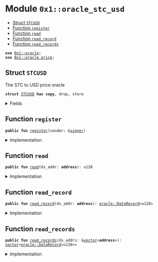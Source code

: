 
<a id="0x1_oracle_stc_usd"></a>

# Module `0x1::oracle_stc_usd`



-  [Struct `STCUSD`](#0x1_oracle_stc_usd_STCUSD)
-  [Function `register`](#0x1_oracle_stc_usd_register)
-  [Function `read`](#0x1_oracle_stc_usd_read)
-  [Function `read_record`](#0x1_oracle_stc_usd_read_record)
-  [Function `read_records`](#0x1_oracle_stc_usd_read_records)


<pre><code><b>use</b> <a href="oracle.md#0x1_oracle">0x1::oracle</a>;
<b>use</b> <a href="oracle_price.md#0x1_oracle_price">0x1::oracle_price</a>;
</code></pre>



<a id="0x1_oracle_stc_usd_STCUSD"></a>

## Struct `STCUSD`

The STC to USD price oracle


<pre><code><b>struct</b> <a href="oracle_stc_usd.md#0x1_oracle_stc_usd_STCUSD">STCUSD</a> <b>has</b> <b>copy</b>, drop, store
</code></pre>



<details>
<summary>Fields</summary>


<dl>
<dt>
<code>dummy_field: bool</code>
</dt>
<dd>

</dd>
</dl>


</details>

<a id="0x1_oracle_stc_usd_register"></a>

## Function `register`



<pre><code><b>public</b> <b>fun</b> <a href="oracle_stc_usd.md#0x1_oracle_stc_usd_register">register</a>(sender: &<a href="../../move-stdlib/doc/signer.md#0x1_signer">signer</a>)
</code></pre>



<details>
<summary>Implementation</summary>


<pre><code><b>public</b> <b>fun</b> <a href="oracle_stc_usd.md#0x1_oracle_stc_usd_register">register</a>(sender: &<a href="../../move-stdlib/doc/signer.md#0x1_signer">signer</a>) {
    <a href="oracle_price.md#0x1_oracle_price_register_oracle">oracle_price::register_oracle</a>&lt;<a href="oracle_stc_usd.md#0x1_oracle_stc_usd_STCUSD">STCUSD</a>&gt;(sender, 6);
}
</code></pre>



</details>

<a id="0x1_oracle_stc_usd_read"></a>

## Function `read`



<pre><code><b>public</b> <b>fun</b> <a href="oracle_stc_usd.md#0x1_oracle_stc_usd_read">read</a>(ds_addr: <b>address</b>): u128
</code></pre>



<details>
<summary>Implementation</summary>


<pre><code><b>public</b> <b>fun</b> <a href="oracle_stc_usd.md#0x1_oracle_stc_usd_read">read</a>(ds_addr: <b>address</b>): u128 {
    <a href="oracle_price.md#0x1_oracle_price_read">oracle_price::read</a>&lt;<a href="oracle_stc_usd.md#0x1_oracle_stc_usd_STCUSD">STCUSD</a>&gt;(ds_addr)
}
</code></pre>



</details>

<a id="0x1_oracle_stc_usd_read_record"></a>

## Function `read_record`



<pre><code><b>public</b> <b>fun</b> <a href="oracle_stc_usd.md#0x1_oracle_stc_usd_read_record">read_record</a>(ds_addr: <b>address</b>): <a href="oracle.md#0x1_oracle_DataRecord">oracle::DataRecord</a>&lt;u128&gt;
</code></pre>



<details>
<summary>Implementation</summary>


<pre><code><b>public</b> <b>fun</b> <a href="oracle_stc_usd.md#0x1_oracle_stc_usd_read_record">read_record</a>(ds_addr: <b>address</b>): DataRecord&lt;u128&gt; {
    <a href="oracle_price.md#0x1_oracle_price_read_record">oracle_price::read_record</a>&lt;<a href="oracle_stc_usd.md#0x1_oracle_stc_usd_STCUSD">STCUSD</a>&gt;(ds_addr)
}
</code></pre>



</details>

<a id="0x1_oracle_stc_usd_read_records"></a>

## Function `read_records`



<pre><code><b>public</b> <b>fun</b> <a href="oracle_stc_usd.md#0x1_oracle_stc_usd_read_records">read_records</a>(ds_addrs: &<a href="../../move-stdlib/doc/vector.md#0x1_vector">vector</a>&lt;<b>address</b>&gt;): <a href="../../move-stdlib/doc/vector.md#0x1_vector">vector</a>&lt;<a href="oracle.md#0x1_oracle_DataRecord">oracle::DataRecord</a>&lt;u128&gt;&gt;
</code></pre>



<details>
<summary>Implementation</summary>


<pre><code><b>public</b> <b>fun</b> <a href="oracle_stc_usd.md#0x1_oracle_stc_usd_read_records">read_records</a>(ds_addrs: &<a href="../../move-stdlib/doc/vector.md#0x1_vector">vector</a>&lt;<b>address</b>&gt;): <a href="../../move-stdlib/doc/vector.md#0x1_vector">vector</a>&lt;DataRecord&lt;u128&gt;&gt; {
    <a href="oracle_price.md#0x1_oracle_price_read_records">oracle_price::read_records</a>&lt;<a href="oracle_stc_usd.md#0x1_oracle_stc_usd_STCUSD">STCUSD</a>&gt;(ds_addrs)
}
</code></pre>



</details>


[move-book]: https://starcoin.dev/move/book/SUMMARY
